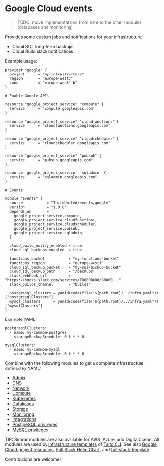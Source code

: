 # Google Cloud events

> TODO: move implementations from here to the other modules (databases and monitoring)

Provides some custom jobs and notifications for your infrastructure:

- Cloud SQL long-term backups
- Cloud Build slack notifications

Example usage:

```
provider "google" {
  project      = "my-infrastructure"
  region       = "europe-west1"
  zone         = "europe-west1-b"
}

# Enable Google APIs

resource "google_project_service" "compute" {
  service      = "compute.googleapis.com"
}

resource "google_project_service" "cloudfunctions" {
  service      = "cloudfunctions.googleapis.com"
}

resource "google_project_service" "cloudscheduler" {
  service      = "cloudscheduler.googleapis.com"
}

resource "google_project_service" "pubsub" {
  service      = "pubsub.googleapis.com"
}

resource "google_project_service" "sqladmin" {
  service      = "sqladmin.googleapis.com"
}

# Events

module "events" {
  source           = "TaitoUnited/events/google"
  version          = "1.0.0"
  depends_on       = [
    google_project_service.compute,
    google_project_service.cloudfunctions,
    google_project_service.cloudscheduler,
    google_project_service.pubsub,
    google_project_service.sqladmin,
  ]

  cloud_build_notify_enabled = true
  cloud_sql_backups_enabled  = true

  functions_bucket           = "my-functions-bucket"
  functions_region           = "europe-west1"
  cloud_sql_backup_bucket    = "my-sql-backup-bucket"
  cloud_sql_backup_path      = "/backups"
  slack_webhook_url          = "https://hooks.slack.com/services/T00000000/B0000..."
  slack_builds_channel       = "builds"

  postgresql_clusters = yamldecode(file("${path.root}/../infra.yaml"))["postgresqlClusters"]
  mysql_clusters      = yamldecode(file("${path.root}/../infra.yaml"))["mysqlClusters"]
}
```

Example YAML:

```
postgresqlClusters:
  - name: my-common-postgres
    storageBackupSchedule: 0 0 * * 0

mysqlClusters:
  - name: my-common-mysql
    storageBackupSchedule: 0 0 * * 0
```

Combine with the following modules to get a complete infrastructure defined by YAML:

- [Admin](https://registry.terraform.io/modules/TaitoUnited/admin/google)
- [DNS](https://registry.terraform.io/modules/TaitoUnited/dns/google)
- [Network](https://registry.terraform.io/modules/TaitoUnited/network/google)
- [Compute](https://registry.terraform.io/modules/TaitoUnited/compute/google)
- [Kubernetes](https://registry.terraform.io/modules/TaitoUnited/kubernetes/google)
- [Databases](https://registry.terraform.io/modules/TaitoUnited/databases/google)
- [Storage](https://registry.terraform.io/modules/TaitoUnited/storage/google)
- [Monitoring](https://registry.terraform.io/modules/TaitoUnited/monitoring/google)
- [Integrations](https://registry.terraform.io/modules/TaitoUnited/integrations/google)
- [PostgreSQL privileges](https://registry.terraform.io/modules/TaitoUnited/privileges/postgresql)
- [MySQL privileges](https://registry.terraform.io/modules/TaitoUnited/privileges/mysql)

TIP: Similar modules are also available for AWS, Azure, and DigitalOcean. All modules are used by [infrastructure templates](https://taitounited.github.io/taito-cli/templates#infrastructure-templates) of [Taito CLI](https://taitounited.github.io/taito-cli/). See also [Google Cloud project resources](https://registry.terraform.io/modules/TaitoUnited/project-resources/google), [Full Stack Helm Chart](https://github.com/TaitoUnited/taito-charts/blob/master/full-stack), and [full-stack-template](https://github.com/TaitoUnited/full-stack-template).

Contributions are welcome!
